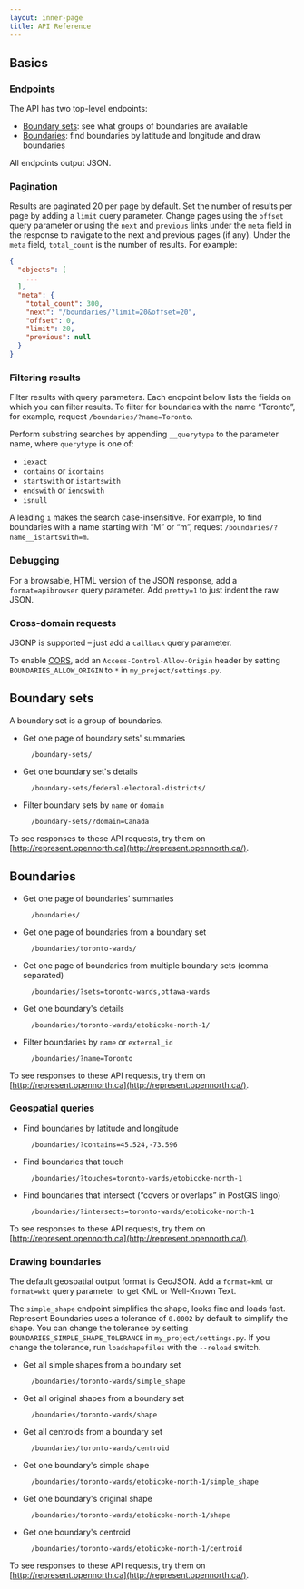 ```yaml
---
layout: inner-page
title: API Reference
---
```


## Basics

### Endpoints

The API has two top-level endpoints:

* [Boundary sets](#boundary-sets): see what groups of boundaries are available
* [Boundaries](#boundaries): find boundaries by latitude and longitude and draw boundaries

All endpoints output JSON.

### Pagination

Results are paginated 20 per page by default. Set the number of results per page by adding a `limit` query parameter. Change pages using the `offset` query parameter or using the `next` and `previous` links under the `meta` field in the response to navigate to the next and previous pages (if any). Under the `meta` field, `total_count` is the number of results. For example:

```json
{
  "objects": [
    ...
  ],
  "meta": {
    "total_count": 300,
    "next": "/boundaries/?limit=20&offset=20",
    "offset": 0,
    "limit": 20,
    "previous": null
  }
}
```

### Filtering results

Filter results with query parameters. Each endpoint below lists the fields on which you can filter results. To filter for boundaries with the name “Toronto”, for example, request `/boundaries/?name=Toronto`.

Perform substring searches by appending `__querytype` to the parameter name, where `querytype` is one of:

* `iexact`
* `contains` or `icontains`
* `startswith` or `istartswith`
* `endswith` or `iendswith`
* `isnull`

A leading `i` makes the search case-insensitive. For example, to find boundaries with a name starting with “M” or “m”, request `/boundaries/?name__istartswith=m`.

### Debugging

For a browsable, HTML version of the JSON response, add a `format=apibrowser` query parameter. Add `pretty=1` to just indent the raw JSON.

### Cross-domain requests

JSONP is supported – just add a `callback` query parameter.

To enable [CORS](https://developer.mozilla.org/en-US/docs/Web/HTTP/Access_control_CORS), add an `Access-Control-Allow-Origin` header by setting `BOUNDARIES_ALLOW_ORIGIN` to `*` in `my_project/settings.py`.

<h2 id="boundary-sets">Boundary sets</h2>

A boundary set is a group of boundaries.

* Get one page of boundary sets' summaries

        /boundary-sets/

* Get one boundary set's details

        /boundary-sets/federal-electoral-districts/

* Filter boundary sets by `name` or `domain`

        /boundary-sets/?domain=Canada

To see responses to these API requests, try them on [http://represent.opennorth.ca](http://represent.opennorth.ca/).

<h2 id="boundaries">Boundaries</h2>

* Get one page of boundaries' summaries

        /boundaries/

* Get one page of boundaries from a boundary set

        /boundaries/toronto-wards/

* Get one page of boundaries from multiple boundary sets (comma-separated)

        /boundaries/?sets=toronto-wards,ottawa-wards

* Get one boundary's details

        /boundaries/toronto-wards/etobicoke-north-1/

* Filter boundaries by `name` or `external_id`

        /boundaries/?name=Toronto

To see responses to these API requests, try them on [http://represent.opennorth.ca](http://represent.opennorth.ca/).

### Geospatial queries

* Find boundaries by latitude and longitude

        /boundaries/?contains=45.524,-73.596

* Find boundaries that touch

        /boundaries/?touches=toronto-wards/etobicoke-north-1

* Find boundaries that intersect (&ldquo;covers or overlaps&rdquo; in PostGIS lingo)

        /boundaries/?intersects=toronto-wards/etobicoke-north-1

To see responses to these API requests, try them on [http://represent.opennorth.ca](http://represent.opennorth.ca/).

### Drawing boundaries

The default geospatial output format is GeoJSON. Add a `format=kml` or `format=wkt` query parameter to get KML or Well-Known Text.

The `simple_shape` endpoint simplifies the shape, looks fine and loads fast. Represent Boundaries uses a tolerance of `0.0002` by default to simplify the shape. You can change the tolerance by setting `BOUNDARIES_SIMPLE_SHAPE_TOLERANCE` in `my_project/settings.py`. If you change the tolerance, run `loadshapefiles` with the `--reload` switch.

* Get all simple shapes from a boundary set

        /boundaries/toronto-wards/simple_shape

* Get all original shapes from a boundary set

        /boundaries/toronto-wards/shape

* Get all centroids from a boundary set

        /boundaries/toronto-wards/centroid

* Get one boundary's simple shape

        /boundaries/toronto-wards/etobicoke-north-1/simple_shape

* Get one boundary's original shape

        /boundaries/toronto-wards/etobicoke-north-1/shape

* Get one boundary's centroid

        /boundaries/toronto-wards/etobicoke-north-1/centroid

To see responses to these API requests, try them on [http://represent.opennorth.ca](http://represent.opennorth.ca/).
